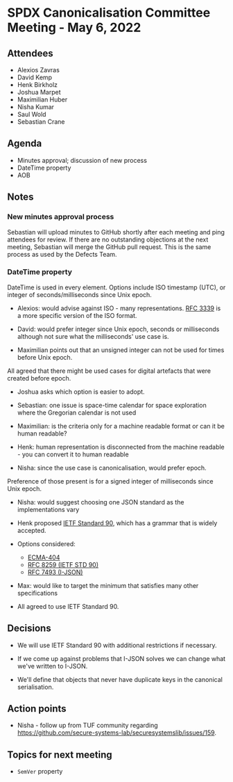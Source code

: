 # SPDX Canonicalisation Committee Meeting - May 6, 2022

## Attendees

* Alexios Zavras
* David Kemp
* Henk Birkholz
* Joshua Marpet
* Maximilian Huber
* Nisha Kumar
* Saul Wold
* Sebastian Crane

## Agenda

* Minutes approval; discussion of new process
* DateTime property
* AOB

## Notes

### New minutes approval process

Sebastian will upload minutes to GitHub shortly after each meeting and ping attendees for review. If there are no outstanding objections at the next meeting, Sebastian will merge the GitHub pull request. This is the same process as used by the Defects Team.

### DateTime property

DateTime is used in every element. Options include ISO timestamp (UTC), or integer of seconds/milliseconds since Unix epoch.

* Alexios: would advise against ISO - many representations. [RFC 3339](https://datatracker.ietf.org/doc/html/rfc3339) is a more specific version of the ISO format.

* David: would prefer integer since Unix epoch, seconds or milliseconds although not sure what the milliseconds' use case is.

* Maximilian points out that an unsigned integer can not be used for times before Unix epoch.

All agreed that there might be used cases for digital artefacts that were created before epoch.

* Joshua asks which option is easier to adopt.

* Sebastian: one issue is space-time calendar for space exploration where the Gregorian calendar is not used

* Maximilian: is the criteria only for a machine readable format or can it be human readable?

* Henk: human representation is disconnected from the machine readable - you can convert it to human readable

* Nisha: since the use case is canonicalisation, would prefer epoch.

Preference of those present is for a signed integer of milliseconds since Unix epoch.

* Nisha: would suggest choosing one JSON standard as the implementations vary

* Henk proposed [IETF Standard 90](https://datatracker.ietf.org/doc/std90/), which has a grammar that is widely accepted.

* Options considered:

  * [ECMA-404](https://www.ecma-international.org/publications-and-standards/standards/ecma-404/)
  * [RFC 8259 (IETF STD 90)](https://www.rfc-editor.org/rfc/rfc8259.html)
  * [RFC 7493 (I-JSON)](https://datatracker.ietf.org/doc/html/rfc7493)

* Max: would like to target the minimum that satisfies many other specifications

* All agreed to use IETF Standard 90.

## Decisions

* We will use IETF Standard 90 with additional restrictions if necessary.

* If we come up against problems that I-JSON solves we can change what we've written to I-JSON.

* We'll define that objects that never have duplicate keys in the canonical serialisation.

## Action points

* Nisha - follow up from TUF community regarding <https://github.com/secure-systems-lab/securesystemslib/issues/159>.

## Topics for next meeting

* `SemVer` property
